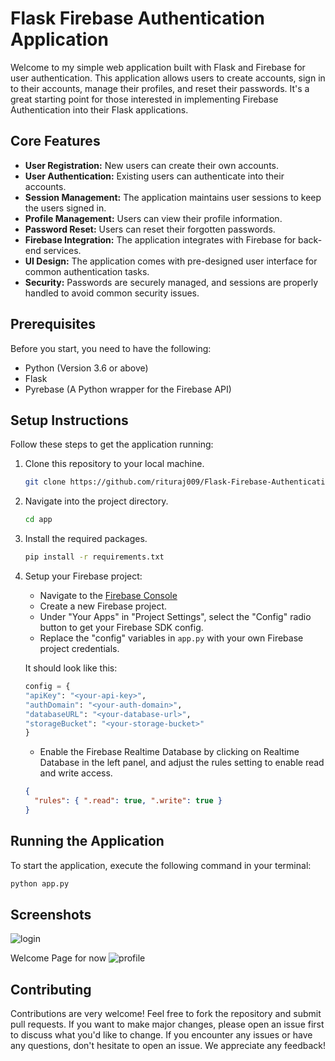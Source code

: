 # Flask Firebase Authentication Application

Welcome to my simple web application built with Flask and Firebase for user authentication. This application allows users to create accounts, sign in to their accounts, manage their profiles, and reset their passwords. It's a great starting point for those interested in implementing Firebase Authentication into their Flask applications.

## Core Features

- **User Registration:** New users can create their own accounts.
- **User Authentication:** Existing users can authenticate into their accounts.
- **Session Management:** The application maintains user sessions to keep the users signed in.
- **Profile Management:** Users can view their profile information.
- **Password Reset:** Users can reset their forgotten passwords.
- **Firebase Integration:** The application integrates with Firebase for back-end services.
- **UI Design:** The application comes with pre-designed user interface for common authentication tasks.
- **Security:** Passwords are securely managed, and sessions are properly handled to avoid common security issues.

## Prerequisites

Before you start, you need to have the following:

- Python (Version 3.6 or above)
- Flask
- Pyrebase (A Python wrapper for the Firebase API)

## Setup Instructions

Follow these steps to get the application running:

1. Clone this repository to your local machine.
    ```bash
    git clone https://github.com/rituraj009/Flask-Firebase-Authentication
    ```

2. Navigate into the project directory.
    ```bash
    cd app
    ```

3. Install the required packages.
    ```bash
    pip install -r requirements.txt
    ```

4. Setup your Firebase project:

    - Navigate to the [Firebase Console](https://console.firebase.google.com/)
    - Create a new Firebase project.
    - Under "Your Apps" in "Project Settings", select the "Config" radio button to get your Firebase SDK config.
    - Replace the "config" variables in `app.py` with your own Firebase project credentials.

    It should look like this:

    ```python
    config = {
    "apiKey": "<your-api-key>",
    "authDomain": "<your-auth-domain>",
    "databaseURL": "<your-database-url>",
    "storageBucket": "<your-storage-bucket>"
    }
    ```
    
    - Enable the Firebase Realtime Database by clicking on Realtime Database in the left panel, and adjust the rules setting to enable read and write access.

    ```json
    {
      "rules": { ".read": true, ".write": true }
    }
    ```

## Running the Application

To start the application, execute the following command in your terminal:

```bash
python app.py
```

## Screenshots
![login](https://github.com/rituraj009/Flask-Firebase-Authentication/assets/102078863/145b7652-558a-46e4-87de-c82205d6cd52)

Welcome Page for now
![profile](https://github.com/rituraj009/Flask-Firebase-Authentication/assets/102078863/8ebf25be-02b5-4055-9a89-cee8b3d63043)

## Contributing
Contributions are very welcome! Feel free to fork the repository and submit pull requests. If you want to make major changes, please open an issue first to discuss what you'd like to change. If you encounter any issues or have any questions, don't hesitate to open an issue. We appreciate any feedback!


